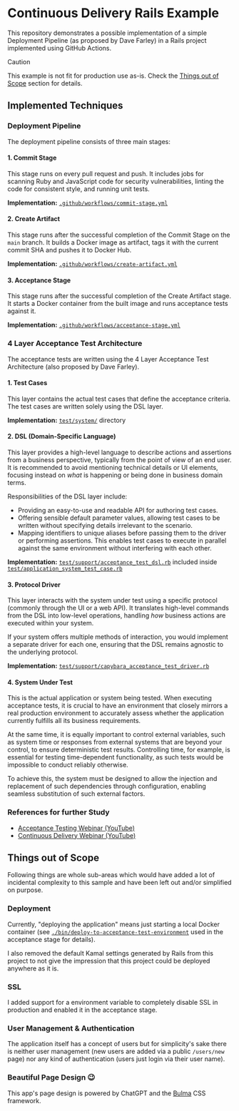 # Continuous Delivery Rails Example
This repository demonstrates a possible implementation of a simple Deployment
Pipeline (as proposed by Dave Farley) in a Rails project implemented using
GitHub Actions.

> [!CAUTION]
> This example is not fit for production use as-is.
> Check the [Things out of Scope](#things-out-of-scope) section for details.

## Implemented Techniques
### Deployment Pipeline
The deployment pipeline consists of three main stages:

#### 1. Commit Stage
This stage runs on every pull request and push. It includes jobs for scanning
Ruby and JavaScript code for security vulnerabilities, linting the code for
consistent style, and running unit tests.

**Implementation:** [`.github/workflows/commit-stage.yml`](.github/workflows/commit-stage.yml)

#### 2. Create Artifact
This stage runs after the successful completion of the Commit Stage on the `main`
branch. It builds a Docker image as artifact, tags it with the current commit
SHA and pushes it to Docker Hub.

**Implementation:** [`.github/workflows/create-artifact.yml`](.github/workflows/create-artifact.yml)

#### 3. Acceptance Stage
This stage runs after the successful completion of the Create Artifact stage. It
starts a Docker container from the built image and runs acceptance tests against
it.

**Implementation:** [`.github/workflows/acceptance-stage.yml`](.github/workflows/acceptance-stage.yml)


### 4 Layer Acceptance Test Architecture
The acceptance tests are written using the 4 Layer Acceptance Test
Architecture (also proposed by Dave Farley).

#### 1. Test Cases
This layer contains the actual test cases that define the acceptance criteria.
The test cases are written solely using the DSL layer.

**Implementation:** [`test/system/`](test/system/) directory

#### 2. DSL (Domain-Specific Language)
This layer provides a high-level language to describe actions and assertions
from a business perspective, typically from the point of view of an end user.
It is recommended to avoid mentioning technical details or UI elements,
focusing instead on *what* is happening or being done in business domain terms.

Responsibilities of the DSL layer include:
- Providing an easy-to-use and readable API for authoring test cases.
- Offering sensible default parameter values, allowing test cases to be written
  without specifying details irrelevant to the scenario.
- Mapping identifiers to unique aliases before passing them to the driver or
  performing assertions. This enables test cases to execute in parallel
  against the same environment without interfering with each other.

**Implementation:** [`test/support/acceptance_test_dsl.rb`](test/support/acceptance_test_dsl.rb) included inside [`test/application_system_test_case.rb`](test/application_system_test_case.rb)

#### 3. Protocol Driver
This layer interacts with the system under test using a specific protocol
(commonly through the UI or a web API). It translates high-level commands from
the DSL into low-level operations, handling *how* business actions are executed
within your system.

If your system offers multiple methods of interaction, you would implement a
separate driver for each one, ensuring that the DSL remains agnostic to the
underlying protocol.

**Implementation:** [`test/support/capybara_acceptance_test_driver.rb`](test/support/capybara_acceptance_test_driver.rb)

#### 4. System Under Test
This is the actual application or system being tested. When executing
acceptance tests, it is crucial to have an environment that closely mirrors a
real production environment to accurately assess whether the application
currently fulfills all its business requirements.

At the same time, it is equally important to control external variables, such
as system time or responses from external systems that are beyond your control,
to ensure deterministic test results. Controlling time, for example, is
essential for testing time-dependent functionality, as such tests would be
impossible to conduct reliably otherwise.

To achieve this, the system must be designed to allow the injection and
replacement of such dependencies through configuration, enabling seamless
substitution of such external factors.


### References for further Study
- [Acceptance Testing Webinar (YouTube)](https://www.youtube.com/watch?v=SuDIYk9GBpE)
- [Continuous Delivery Webinar (YouTube)](https://www.youtube.com/watch?v=ONnwToAH4bU)


## Things out of Scope
Following things are whole sub-areas which would have added a lot of incidental
complexity to this sample and have been left out and/or simplified on purpose.

### Deployment
Currently, "deploying the application" means just starting a local Docker
container (see
[`./bin/deploy-to-acceptance-test-environment`](bin/deploy-to-acceptance-test-environment)
used in the acceptance stage for details).

I also removed the default Kamal settings generated by Rails from this project
to not give the impression that this project could be deployed anywhere as it
is.

### SSL
I added support for a environment variable to completely disable SSL in
production and enabled it in the acceptance stage.

### User Management & Authentication
The application itself has a concept of users but for simplicity's sake there
is neither user management (new users are added via a public `/users/new` page)
nor any kind of authentication (users just login via their user name).

### Beautiful Page Design :wink:
This app's page design is powered by ChatGPT and the [Bulma](https://bulma.io/)
CSS framework.

